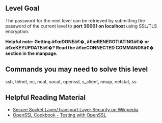 <div id="content">
 <div id="title">
 </div>
 <script>
  renderLevelTitle("bandit", 16);
 </script>
 <!--
    &lt;div id=&#34;please-read-the-rules&#34;&gt;Please read and accept the &lt;a href=&#34;/rules/&#34;&gt;Rules!&lt;/a&gt;&lt;/div&gt;
    -->
 <h2 id="level-goal">
  Level Goal
 </h2>
 <p>
  The password for the next level can be retrieved by submitting the
password of the current level to
  <strong>
   port 30001 on localhost
  </strong>
  using
SSL/TLS encryption.
 </p>
 <p>
  <strong>
   Helpful note: Getting â€œDONEâ€�, â€œRENEGOTIATINGâ€� or â€œKEYUPDATEâ€�? Read the
â€œCONNECTED COMMANDSâ€� section in the manpage.
  </strong>
 </p>
 <h2 id="commands-you-may-need-to-solve-this-level">
  Commands you may need to solve this level
 </h2>
 <p>
  ssh, telnet, nc, ncat, socat, openssl, s_client, nmap, netstat, ss
 </p>
 <h2 id="helpful-reading-material">
  Helpful Reading Material
 </h2>
 <ul>
  <li>
   <a href="https://en.wikipedia.org/wiki/Transport_Layer_Security">
    Secure Socket Layer/Transport Layer Security on Wikipedia
   </a>
  </li>
  <li>
   <a href="https://www.feistyduck.com/library/openssl-cookbook/online/testing-with-openssl/index.html">
    OpenSSL Cookbook - Testing with OpenSSL
   </a>
  </li>
 </ul>
</div>
